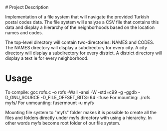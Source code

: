 # Project Description

Implementation of a file system that will navigate the provided Turkish postal codes data. The file system will analyze a CSV  file that contains this data and display a hierarchy of the neighborhoods based on the location names and codes.

The top-level directory will contain two-directories: NAMES and CODES. The NAMES directory will display a subdirectory for every city. A city directory will display a subdirectory for every district. A district directory will display a text  le for every neighborhood.

# Usage

To compile: gcc rofs.c -o rofs -Wall -ansi -W -std=c99 -g -ggdb -D_GNU_SOURCE -D_FILE_OFFSET_BITS=64 -lfuse
For mounting: ./rofs myfs/
For unmounting: fusermount -u myfs

Mounting file system to "myfs" folder makes it is possible to create all the files and folders directly under myfs directory with using a hierarchy. In other words myfs become root folder of our file system.
